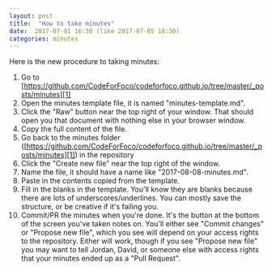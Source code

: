 ```yaml
---
layout: post
title:  "How to take minutes"
date:  2017-07-01 16:30 (like 2017-07-05 18:30)
categories: minutes
---
```


Here is the new procedure to taking minutes: 

1. Go to [https://github.com/CodeForFoco/codeforfoco.github.io/tree/master/_posts/minutes][1]
2. Open the minutes template file, it is named "minutes-template.md".
3. Click the "Raw" button near the top right of your window. That should open you that document with nothing else in your browser window.
4. Copy the full content of the file.
5. Go back to the minutes folder ([https://github.com/CodeForFoco/codeforfoco.github.io/tree/master/_posts/minutes][1]) in the repository
6. Click the "Create new file" near the top right of the window.
7. Name the file, it should have a name like "2017-08-08-minutes.md".
8. Paste in the contents copied from the template.
9. Fill in the blanks in the template. You'll know they are blanks because there are lots of underscores/underlines. You can mostly save the structure, or be creative if it's failing you.
10. Commit/PR the minutes when you're done. It's the button at the bottom of the screen you've taken notes on. You'll either see "Commit changes" or "Propose new file", which you see will depend on your access rights to the repository. Either will work, though if you see "Propose new file" you may want to tell Jordan, David, or someone else with access rights that your minutes ended up as a "Pull Request".

[1]:https://github.com/CodeForFoco/codeforfoco.github.io/tree/master/_posts/minutes
